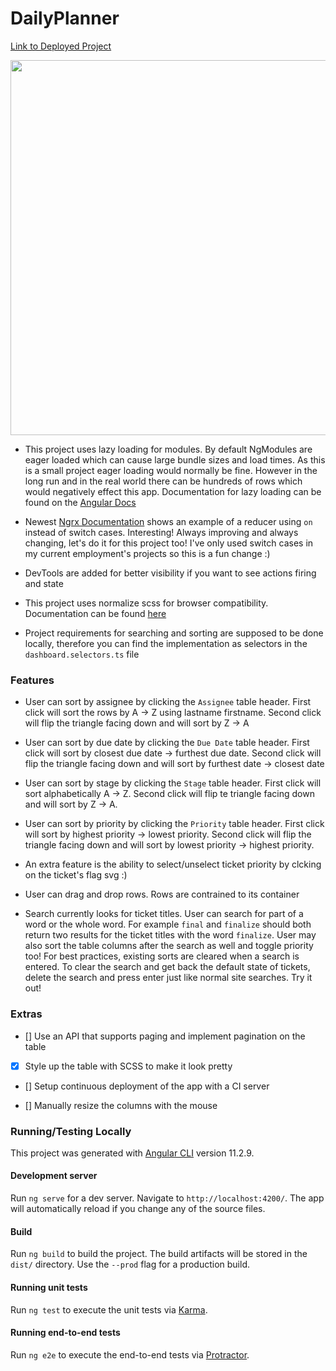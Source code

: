 # DailyPlanner

[Link to Deployed Project](https://shannen-daily-planner.herokuapp.com/)

<img src="https://github.com/shannenye/daily-planner/blob/main/src/assets/gifs/demo-mini.gif" width="600" height="auto" />

-   This project uses lazy loading for modules. By default NgModules are eager loaded which can cause large bundle sizes and load times. As this is a small project eager loading would normally be fine. However in the long run and in the real world there can be hundreds of rows which would negatively effect this app. Documentation for lazy loading can be found on the [Angular Docs](https://angular.io/guide/lazy-loading-ngmodules)

-   Newest [Ngrx Documentation](https://ngrx.io/guide/store/reducers) shows an example of a reducer using `on` instead of switch cases. Interesting! Always improving and always changing, let's do it for this project too! I've only used switch cases in my current employment's projects so this is a fun change :)

-   DevTools are added for better visibility if you want to see actions firing and state

-   This project uses normalize scss for browser compatibility. Documentation can be found [here](https://github.com/JohnAlbin/normalize-scss)

-   Project requirements for searching and sorting are supposed to be done locally, therefore you can find the implementation as selectors in the `dashboard.selectors.ts` file

### Features

-   User can sort by assignee by clicking the `Assignee` table header. First click will sort the rows by A -> Z using lastname firstname. Second click will flip the triangle facing down and will sort by Z -> A

-   User can sort by due date by clicking the `Due Date` table header. First click will sort by closest due date -> furthest due date. Second click will flip the triangle facing down and will sort by furthest date -> closest date

-   User can sort by stage by clicking the `Stage` table header. First click will sort alphabetically A -> Z. Second click will flip te triangle facing down and will sort by Z -> A.

-   User can sort by priority by clicking the `Priority` table header. First click will sort by highest priority -> lowest priority. Second click will flip the triangle facing down and will sort by lowest priority -> highest priority.

-   An extra feature is the ability to select/unselect ticket priority by clcking on the ticket's flag svg :)

-   User can drag and drop rows. Rows are contrained to its container

-   Search currently looks for ticket titles. User can search for part of a word or the whole word. For example `final` and `finalize` should both return two results for the ticket titles with the word `finalize`. User may also sort the table columns after the search as well and toggle priority too! For best practices, existing sorts are cleared when a search is entered. To clear the search and get back the default state of tickets, delete the search and press enter just like normal site searches. Try it out!

### Extras

-   [] Use an API that supports paging and implement pagination on the table

-   [x] Style up the table with SCSS to make it look pretty

-   [] Setup continuous deployment of the app with a CI server

-   [] Manually resize the columns with the mouse

### Running/Testing Locally

This project was generated with [Angular CLI](https://github.com/angular/angular-cli) version 11.2.9.

#### Development server

Run `ng serve` for a dev server. Navigate to `http://localhost:4200/`. The app will automatically reload if you change any of the source files.

#### Build

Run `ng build` to build the project. The build artifacts will be stored in the `dist/` directory. Use the `--prod` flag for a production build.

#### Running unit tests

Run `ng test` to execute the unit tests via [Karma](https://karma-runner.github.io).

#### Running end-to-end tests

Run `ng e2e` to execute the end-to-end tests via [Protractor](http://www.protractortest.org/).
